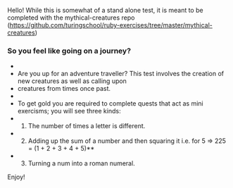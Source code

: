 Hello! While this is somewhat of a stand alone test, it is meant to be completed with the mythical-creatures repo  (https://github.com/turingschool/ruby-exercises/tree/master/mythical-creatures)

### So you feel like going on a journey? 
 + 
 + Are you up for an adventure traveller? This test involves the creation of new creatures as well as calling upon
 + creatures from times once past. 
 + 
 + To get gold you are required to complete quests that act as mini exercisms; you will see three kinds:
 + 1. The number of times a letter is different.
 + 2. Adding up the sum of a number and then squaring it i.e. for 5 => 225 = (1 + 2 + 3 + 4 + 5)**
 + 3. Turning a num into a roman numeral.

Enjoy!
